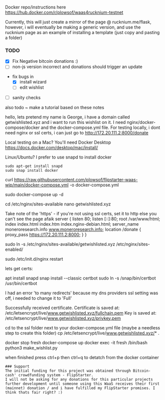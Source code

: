 Docker repo/instructions here https://hub.docker.com/r/plowsof/waas4rucknium-testnet   

Currently, this will just create a mirror of the page @ rucknium.me/flask, however, i will eventually be making a generic version, and use the rucknium page as an example of installing a template (just copy and pasting a folder) 

### TODO
- [x] Fix Negative bitcoin donations :) 
- [ ] non-js version incorrect and donations should trigger an update 
- fix bugs in
    - [x] install wizard
    - [ ] edit wishlist 
- [ ] sanity checks

also todo ~ make a tutorial based on these notes

hello, lets pretend my name is George, i have a domain called getwishlisted.xyz and i want to run this wishlist on it. I need nginx/docker-compose/docker and the docker-compose.yml file. For testing locally, i dont need nginx or ssl certs, i can just go to http://172.20.111.2:8000/donate

Local testing on a Mac? You'll need Docker Desktop https://docs.docker.com/desktop/mac/install/    

Linux/Ubuntu? I prefer to use snapd to install docker 
```
sudo apt-get install snapd
sudo snap install docker
```

curl https://raw.githubusercontent.com/plowsof/flipstarter-waas-wip/main/docker-compose.yml -o docker-compose.yml

sudo docker-compose up -d

cd /etc/nginx/sites-available
nano getwishlisted.xyz

Take note of the 'https' - if you're not using ssl certs, set it to http else you can't see the page afaik
server {
    listen 80;
    listen [::]:80;
    root /var/www/html;
    index index.html index.htm index.nginx-debian.html;
    server_name moneroresearch.info www.moneroresearch.info;
        location /donate {
          proxy_pass https://172.20.111.2:8000;
        }
}

sudo ln -s /etc/nginx/sites-available/getwishlisted.xyz /etc/nginx/sites-enabled/ 

sudo /etc/init.d/nginx restart

lets get certs:

apt install snapd
snap install --classic certbot
sudo ln -s /snap/bin/certbot /usr/bin/certbot

I had an error 'to many redirects' because my dns providers ssl setting was off, i needed to change it to 'Full'

Successfully received certificate.
Certificate is saved at: /etc/letsencrypt/live/www.getwishlisted.xyz/fullchain.pem
Key is saved at:         /etc/letsencrypt/live/www.getwishlisted.xyz/privkey.pem

cd to the ssl folder next to your docker-compose.yml file (maybe a needless step to create this folder)
cp /etc/letsencrypt/live/www.getwishlisted.xyz/* .

docker stop fresh
docker-compose up
docker exec -it fresh /bin/bash
python3 make_wishlist.py

when finished press ctrl+p then ctrl+q to detatch from the docker container
```
### Support
The initial funding for this project was obtained through Bitcoin-cash' crowdfunding system - FlipStarter.
I will not be asking for any donations for this particular projects further development until someone using this WaaS receives their first (mainnet) donation / and i have fulfilled my FlipStarter promises. I think thats fair right? :) 
